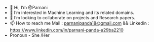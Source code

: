 - 👋 Hi, I’m @Parnani
- 👀 I’m interested in Machine Learning and its related domains.
- 💞️ I’m looking to collaborate on projects and Research papers.
- 📫 How to reach me Mail : parnanipanda18@gmail.com && Linkedin : https://www.linkedin.com/in/parnani-panda-a29ba2210
- Pronoun - She /Her
<!---
Parnani/Parnani is a ✨ special ✨ repository because its `README.md` (this file) appears on your GitHub profile.
You can click the Preview link to take a look at your changes.
--->
